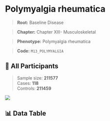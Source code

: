 # Polymyalgia rheumatica

> **Root:** Baseline Disease  

> **Chapter:** Chapter XIII- Musculoskeletal  

> **Phenotype:** Polymyalgia rheumatica  

> **Code:** `M13_POLYMYALGIA`

## 🧪 All Participants  
> Sample size: **211577**  
> Cases: **118**  
> Controls: **211459**
<img src="/Sensitive/Figures/ALL/Baseline/M13_POLYMYALGIA.png"/>

## 📊 Data Table
<CsvTableMRF src="/Sensitive/Data/ALL/Baseline/LG_M13_POLYMYALGIA.csv"/>

